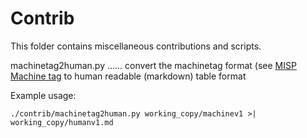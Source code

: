 # Contrib

This folder contains miscellaneous contributions and scripts.

machinetag2human.py ...... convert the machinetag format (see [MISP Machine tag](https://github.com/MISP/misp-taxonomies/blob/master/ecsirt/machinetag.json) to human readable (markdown) table format

Example usage:
```
./contrib/machinetag2human.py working_copy/machinev1 >| working_copy/humanv1.md
```

